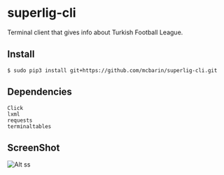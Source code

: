 # superlig-cli
Terminal client that gives info about Turkish Football League.

## Install
    $ sudo pip3 install git+https://github.com/mcbarin/superlig-cli.git
    
## Dependencies
    Click
    lxml
    requests
    terminaltables

## ScreenShot

![Alt ss](/images/ss.png" "ss")

